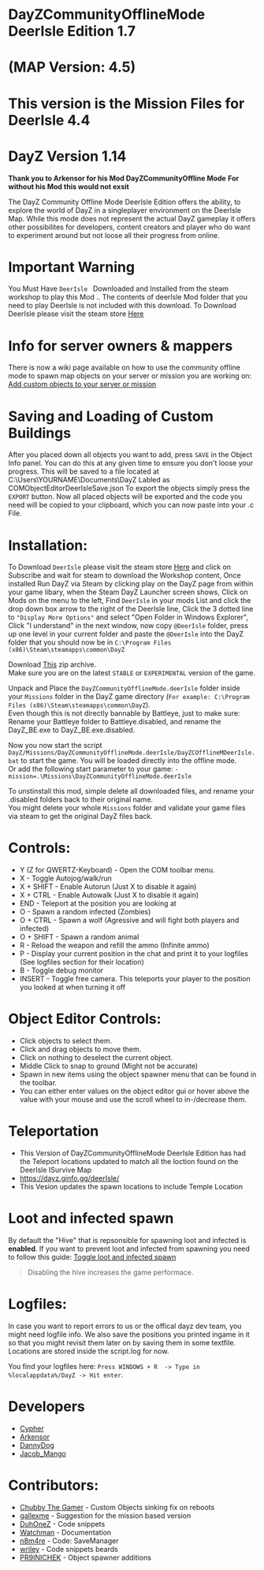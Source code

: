 # DayZCommunityOfflineMode DeerIsle Edition 1.7
# (MAP Version: 4.5)
# This version is the Mission Files for DeerIsle 4.4 
# DayZ Version 1.14


**Thank you to Arkensor for his Mod DayZCommunityOffline Mode**
**For without his Mod this would not exsit**  

The DayZ Community Offline Mode DeerIsle Edition offers the ability, to explore the world of DayZ in a singleplayer environment on the DeerIsle Map. While this mode does not represent the actual DayZ gameplay it offers other possibilites for developers, content creators and player who do want to experiment around but not loose all their progress from online.

# Important Warning

You Must Have ```DeerIsle ``` Downloaded and Installed from the steam workshop to play this Mod .. The contents of deerIsle Mod folder that you need to play DeerIsle is not included with this download.
To Download DeerIsle please visit the steam store [Here](https://steamcommunity.com/sharedfiles/filedetails/?id=1602372402)

# Info for server owners & mappers
There is now a wiki page available on how to use the community offline mode to spawn map objects on your server or mission you are working on: [Add custom objects to your server or mission](https://github.com/Arkensor/DayZCommunityOfflineMode/wiki/Add-custom-objects-to-your-server-or-mission)

# Saving and Loading of Custom Buildings
After you placed down all objects you want to add, press ```SAVE``` in the Object Info panel. You can do this at any given time to ensure you don't loose your progress. This will be saved to a file located at C:\Users\YOURNAME\Documents\DayZ Labled as COMObjectEditorDeerIsleSave.json
To export the objects simply press the ```EXPORT``` button. Now all placed objects will be exported and the code you need will be copied to your clipboard, which you can now paste into your .c File.

# Installation:
To Download ```DeerIsle``` please visit the steam store [Here](https://steamcommunity.com/sharedfiles/filedetails/?id=1602372402) and click on Subscribe and wait for steam to download the Workshop content, Once installed Run DayZ via Steam by clicking play on the DayZ page from within your game libary, when the Steam DayZ Launcher screen shows, Click on Mods on the menu to the left, Find ```DeerIsle``` in your mods List and click the drop down box arrow to the right of the DeerIsle line, Click the 3 dotted line to ```"Display More Options"``` and select "Open Folder in Windows Explorer", Click "I understand" in the next window, now copy ```@DeerIsle``` folder, press up one level in your current folder and paste the ```@DeerIsle``` into the DayZ folder that you should now be in ```C:\Program Files (x86)\Steam\steamapps\common\DayZ```


Download [This](https://github.com/CypherMediaGIT/DayZCommunityOfflineMode-DeerIsle-Edition/releases/download/1.8/DayZCommunityOfflineMode.deerisle.zip) zip archive.  
Make sure you are on the latest `STABLE` or `EXPERIMENTAL` version of the game.

Unpack and Place the ```DayZCommunityOfflineMode.deerIsle``` folder inside your ```Missions``` folder in the DayZ game directory (```For example: C:\Program Files (x86)\Steam\steamapps\common\DayZ```).  
Even though this is not directly bannable by Battleye, just to make sure: Rename your Battleye folder to Battleye.disabled, and rename the DayZ_BE.exe to DayZ_BE.exe.disabled.

Now you now start the script ```DayZ/Missions/DayZCommunityOfflineMode.deerIsle/DayZCOfflineMDeerIsle.bat``` to start the game. You will be loaded directly into the offline mode.  
Or add the following start parameter to your game: ```-mission=.\Missions\DayZCommunityOfflineMode.deerIsle```

To unstinstall this mod, simple delete all downloaded files, and rename your .disabled folders back to their original name.   
You might delete your whole ```Missions``` folder and validate your game files via steam to get the original DayZ files back.

# Controls:
* Y (Z for QWERTZ-Keyboard) - Open the COM toolbar menu.
* X - Toggle Autojog/walk/run
* X + SHIFT - Enable Autorun (Just X to disable it again)
* X + CTRL - Enable Autowalk (Just X to disable it again)
* END - Teleport at the position you are looking at
* O - Spawn a random infected (Zombies)
* O + CTRL - Spawn a wolf (Agressive and will fight both players and infected)
* O + SHIFT - Spawn a random animal
* R - Reload the weapon and refill the ammo (Infinite ammo)
* P - Display your current position in the chat and print it to your logfiles (See logfiles section for their location)
* B - Toggle debug monitor
* INSERT - Toggle free camera. This teleports your player to the position you looked at when turning it off

# Object Editor Controls:  
* Click objects to select them.  
* Click and drag objects to move them.
* Click on nothing to deselect the current object.
* Middle Click to snap to ground (Might not be accurate)
* Spawn in new items using the object spawner menu that can be found in the toolbar.
* You can either enter values on the object editor gui or hover above the value with your mouse and use the scroll wheel to in-/decrease them.

# Teleportation
* This Version of DayZCommunityOfflineMode DeerIsle Edition has had the Teleport locations updated to match all the loction found on the DeerIsle ISurvive Map
* https://dayz.ginfo.gg/deerIsle/
* This Vesion updates the spawn locations to include Temple Location
 
# Loot and infected spawn
By default the "Hive" that is repsonsible for spawning loot and infected is **enabled**. If you want to prevent loot and infected from spawning you need to follow this guide: [Toggle loot and infected spawn](https://github.com/CypherMediaGIT/DayZCommunityOfflineMode-DeerIsle-Edition/wiki/Toggle-Loot-and-Infected-Spawn)  
> Disabling the hive increases the game performace.

# Logfiles:
In case you want to report errors to us or the offical dayz dev team, you might need logfile info.
We also save the positions you printed ingame in it so that you might revisit them later on by saving them in some textfile.
Locations are stored inside the script.log for now.

You find your logfiles here: ```Press WINDOWS + R  -> Type in %localappdata%/DayZ -> Hit enter```. 

# Developers
* [Cypher](https://github.com/CypherMediaGIT)
* [Arkensor](https://github.com/Arkensor)
* [DannyDog](https://github.com/DannyDog)
* [Jacob_Mango](https://github.com/Jacob-Mango)

# Contributors:
* [Chubby The Gamer](https://github.com/ChubbyTheGamer) - Custom Objects sinking fix on reboots
* [gallexme](https://github.com/gallexme) - Suggestion for the mission based version
* [DuhOneZ](https://twitter.com/DuhOneZ) - Code snippets
* [Watchman](https://twitter.com/watchman113) - Documentation
* [n8m4re](https://github.com/n8m4re) - Code: SaveManager
* [wriley](https://github.com/wriley) - Code snippets beards
* [PR9INICHEK](https://github.com/PR9INICHEK) - Object spawner additions

